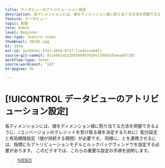 ```yaml
---
title: データビューのアトリビューション設定
description: 各ディメンションには、値をディメンション値に割り当てる方法を把握できるように、（コンバージョンのクレジットを受け取る値を決定するために）配分設定と有効期限設定（値が持続する期間）が必要です。 同様に、とを連携させるには、指標にもアトリビューションモデルとルックバックウィンドウを設定する必要があります。 このビデオでは、これらの重要な設定の手順を説明します。
feature: データビュー
topic: 管理
role: Admin
level: Beginner
doc-type: feature video
thumbnail: 30185.jpg
kt: 3959
exl-id: 9a1663ec-3fd1-4899-971f-11e42cea94fc
source-git-commit: dcce691a53200504967926e176b85dbeea667195
workflow-type: tm+mt
source-wordcount: '137'
ht-degree: 9%

---
```


# [!UICONTROL データビューのアトリビューション設定]

各ディメンションには、値をディメンション値に割り当てる方法を把握できるように、（コンバージョンのクレジットを受け取る値を決定するために）配分設定と有効期限設定（値が持続する期間）が必要です。 同様に、とを連携させるには、指標にもアトリビューションモデルとルックバックウィンドウを設定する必要があります。 このビデオでは、これらの重要な設定の手順を説明します。

>[!VIDEO](https://video.tv.adobe.com/v/30185/?quality=12&enable10seconds=on&speedcontrol=on)
